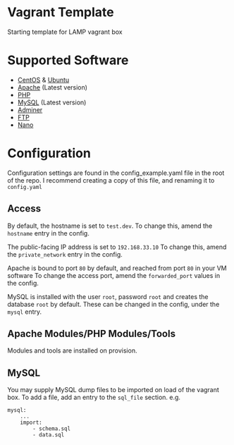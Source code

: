 # Vagrant Template
Starting template for LAMP vagrant box

# Supported Software
* [CentOS](https://www.centos.org/) & [Ubuntu](https://www.ubuntu.com/)
* [Apache](https://httpd.apache.org/) (Latest version)
* [PHP](https://www.php.net/)
* [MySQL](https://www.mysql.com/) (Latest version)
* [Adminer](https://www.adminer.org/)
* [FTP](https://security.appspot.com/vsftpd.html)
* [Nano](http://www.nano-editor.org/)

# Configuration
Configuration settings are found in the config_example.yaml file in the root of the repo.
I recommend creating a copy of this file, and renaming it to `config.yaml`

## Access
By default, the hostname is set to `test.dev`.
To change this, amend the `hostname` entry in the config.

The public-facing IP address is set to `192.168.33.10`
To change this, amend the `private_network` entry in the config.

Apache is bound to port `80` by default, and reached from port `80` in your VM software
To change the access port, amend the `forwarded_port` values in the config.

MySQL is installed with the user `root`, password `root` and creates the database `root` by default.
These can be changed in the config, under the `mysql` entry.

## Apache Modules/PHP Modules/Tools
Modules and tools are installed on provision.

## MySQL
You may supply MySQL dump files to be imported on load of the vagrant box.
To add a file, add an entry to the `sql_file` section.
e.g.
>
    mysql:
        ...
        import:
            - schema.sql
            - data.sql
